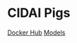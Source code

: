 # CIDAI Pigs

[Docker Hub](https://hub.docker.com/repository/docker/egracia/cidai_pigs/general)
[Models](https://github.com/edgarGracia/cidai_pigs/releases)
